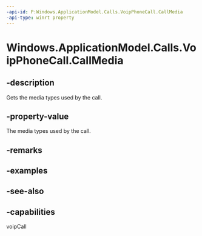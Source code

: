 ```yaml
---
-api-id: P:Windows.ApplicationModel.Calls.VoipPhoneCall.CallMedia
-api-type: winrt property
---
```


<!-- Property syntax
public Windows.ApplicationModel.Calls.VoipPhoneCallMedia CallMedia { get;  set; }
-->

# Windows.ApplicationModel.Calls.VoipPhoneCall.CallMedia

## -description
Gets the media types used by the call.

## -property-value
The media types used by the call.

## -remarks

## -examples

## -see-also


## -capabilities
voipCall